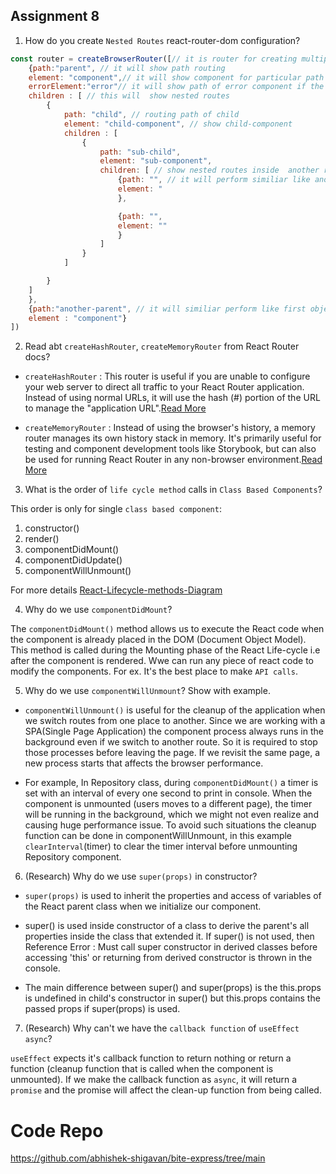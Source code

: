 ## Assignment 8

1) How do you create `Nested Routes` react-router-dom configuration?

```javascript
const router = createBrowserRouter([// it is router for creating multiple routing
    {path:"parent", // it will show path routing
    element: "component",// it will show component for particular path
    errorElement:"error"// it will show path of error component if the routing path is not found
    children : [ // this will  show nested routes
        {
            path: "child", // routing path of child
            element: "child-component", // show child-component
            children : [
                {
                    path: "sub-child",
                    element: "sub-component",
                    children: [ // show nested routes inside  another route
                        {path: "", // it will perform similiar like another
                        element: "
                        },

                        {path: "",
                        element: ""
                        }
                    ]
                }
            ]

        }
    ]
    },
    {path:"another-parent", // it will similiar perform like first object
    element : "component"}
])
```

2) Read abt `createHashRouter`, `createMemoryRouter` from React Router docs?

- `createHashRouter` : This router is useful if you are unable to configure your web server to direct all traffic to your React Router application. Instead of using normal URLs, it will use the hash (#) portion of the URL to manage the "application URL".[Read More]("https://reactrouter.com/en/main/routers/create-hash-router")

- `createMemoryRouter` : Instead of using the browser's history, a memory router manages its own history stack in memory. It's primarily useful for testing and component development tools like Storybook, but can also be used for running React Router in any non-browser environment.[Read More]("https://reactrouter.com/en/main/routers/create-memory-router")

3) What is the order of `life cycle method` calls in `Class Based Components`?

This order is only for single `class based component`:

1. constructor()
2. render()
3. componentDidMount()
4. componentDidUpdate()
5. componentWillUnmount()

For more details [React-Lifecycle-methods-Diagram]("https://projects.wojtekmaj.pl/react-lifecycle-methods-diagram/")

4) Why do we use `componentDidMount`?

The `componentDidMount()` method allows us to execute the React code when the component is already placed in the DOM (Document Object Model). This method is called during the Mounting phase of the React Life-cycle i.e after the component is rendered. Wwe can run any piece of react code to modify the components. For ex. It's the best place to make `API calls`.

5) Why do we use `componentWillUnmount`? Show with example.

- `componentWillUnmount()` is useful for the cleanup of the application when we switch routes from one place to another. Since we are working with a SPA(Single Page Application) the component process always runs in the background even if we switch to another route. So it is required to stop those processes before leaving the page. If we revisit the same page, a new process starts that affects the browser performance.

- For example, In Repository class, during `componentDidMount()` a timer is set with an interval of every one second to print in console. When the component is unmounted (users moves to a different page), the timer will be running in the background, which we might not even realize and causing huge performance issue. To avoid such situations the cleanup function can be done in componentWillUnmount, in this example `clearInterval`(timer) to clear the timer interval before unmounting Repository component.

6) (Research) Why do we use `super(props)` in constructor?

- `super(props)` is used to inherit the properties and access of variables of the React parent class when we initialize our component.

- super() is used inside constructor of a class to derive the parent's all properties inside the class that extended it. If super() is not used, then Reference Error : Must call super constructor in derived classes before accessing 'this' or returning from derived constructor is thrown in the console.

- The main difference between super() and super(props) is the this.props is undefined in child's constructor in super() but this.props contains the passed props if super(props) is used.

7) (Research) Why can't we have the `callback function` of `useEffect async`?

`useEffect` expects it's callback function to return nothing or return a function (cleanup function that is called when the component is unmounted). If we make the callback function as `async`, it will return a `promise` and the promise will affect the clean-up function from being called.


# Code Repo

  https://github.com/abhishek-shigavan/bite-express/tree/main 
